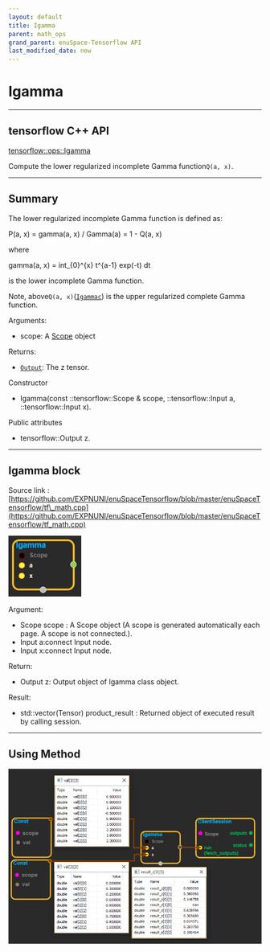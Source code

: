```yaml
--- 
layout: default 
title: Igamma 
parent: math_ops 
grand_parent: enuSpace-Tensorflow API 
last_modified_date: now 
--- 
```


# Igamma

---

## tensorflow C++ API

[tensorflow::ops::Igamma](https://www.tensorflow.org/api_docs/cc/class/tensorflow/ops/igamma)

Compute the lower regularized incomplete Gamma function`Q(a, x)`.

---

## Summary

The lower regularized incomplete Gamma function is defined as:

P\(a, x\) = gamma\(a, x\) / Gamma\(a\) = 1 - Q\(a, x\)

where

gamma\(a, x\) = int\_{0}^{x} t^{a-1} exp\(-t\) dt

is the lower incomplete Gamma function.

Note, above`Q(a, x)`\([`Igammac`](https://www.tensorflow.org/api_docs/cc/class/tensorflow/ops/igammac.html#classtensorflow_1_1ops_1_1_igammac)\) is the upper regularized complete Gamma function.

Arguments:

* scope: A [Scope](https://www.tensorflow.org/api_docs/cc/class/tensorflow/scope.html#classtensorflow_1_1_scope) object

Returns:

* [`Output`](https://www.tensorflow.org/api_docs/cc/class/tensorflow/output.html#classtensorflow_1_1_output): The z tensor.

Constructor

* Igamma\(const ::tensorflow::Scope & scope, ::tensorflow::Input a, ::tensorflow::Input x\).

Public attributes

* tensorflow::Output z.

---

## Igamma block

Source link : [https://github.com/EXPNUNI/enuSpaceTensorflow/blob/master/enuSpaceTensorflow/tf\_math.cpp](https://github.com/EXPNUNI/enuSpaceTensorflow/blob/master/enuSpaceTensorflow/tf_math.cpp)

![](../assets/math_Igamma_Symbol.png)

Argument:

* Scope scope : A Scope object \(A scope is generated automatically each page. A scope is not connected.\).
* Input a:connect  Input node.
* Input x:connect  Input node.

Return:

* Output z: Output object of Igamma class object.

Result:

* std::vector\(Tensor\) product\_result : Returned object of executed result by calling session.

---

## Using Method

![](../assets/math_Igamma_Method.png)

